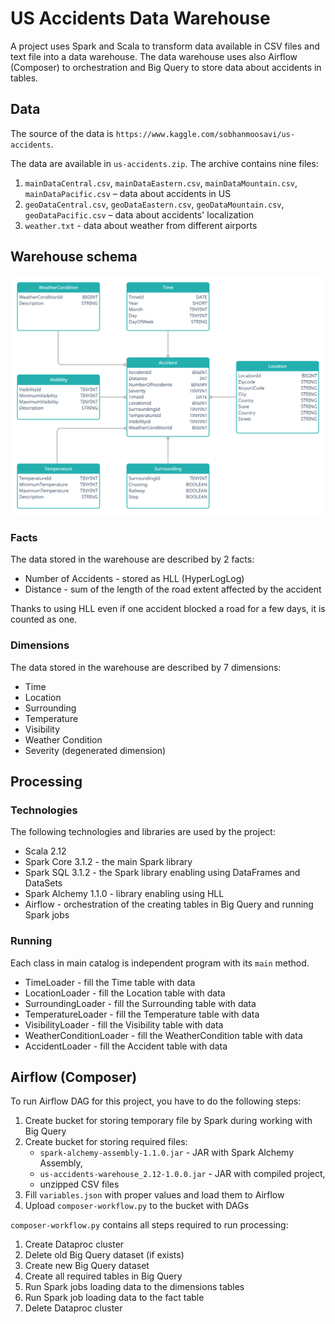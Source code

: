 # US Accidents Data Warehouse
A project uses Spark and Scala to transform data available in CSV files and text file into a data warehouse.
The data warehouse uses also Airflow (Composer)  to orchestration and Big Query to store data about accidents in tables.

## Data
The source of the data is `https://www.kaggle.com/sobhanmoosavi/us-accidents`.

The data are available in `us-accidents.zip`.
The archive contains nine files:
1. `mainDataCentral.csv`, `mainDataEastern.csv`, `mainDataMountain.csv`, `mainDataPacific.csv` – data about accidents in US
2. `geoDataCentral.csv`, `geoDataEastern.csv`, `geoDataMountain.csv`, `geoDataPacific.csv` – data about accidents' localization
3. `weather.txt` - data about weather from different airports

## Warehouse schema
![Warehouse_schema](schema.png)

### Facts
The data stored in the warehouse are described by 2 facts:
- Number of Accidents - stored as HLL (HyperLogLog)
- Distance - sum of the length of the road extent affected by the accident

Thanks to using HLL even if one accident blocked a road for a few days, it is counted as one.

### Dimensions
The data stored in the warehouse are described by 7 dimensions:
- Time
- Location
- Surrounding
- Temperature
- Visibility
- Weather Condition
- Severity (degenerated dimension)

## Processing
### Technologies
The following technologies and libraries are used by the project:
- Scala 2.12
- Spark Core 3.1.2 - the main Spark library
- Spark SQL 3.1.2 - the Spark library enabling using DataFrames and DataSets
- Spark Alchemy 1.1.0 - library enabling using HLL
- Airflow - orchestration of the creating tables in Big Query and running Spark jobs

### Running
Each class in main catalog is independent program with its `main` method.
- TimeLoader - fill the Time table with data
- LocationLoader - fill the Location table with data
- SurroundingLoader - fill the Surrounding table with data
- TemperatureLoader - fill the Temperature  table with data
- VisibilityLoader - fill the Visibility table with data
- WeatherConditionLoader - fill the WeatherCondition table with data
- AccidentLoader - fill the Accident table with data

## Airflow (Composer)
To run Airflow DAG for this project, you have to do the following steps:
1. Create bucket for storing temporary file by Spark during working with Big Query
2. Create bucket for storing required files:
    - `spark-alchemy-assembly-1.1.0.jar` - JAR with Spark Alchemy Assembly,
    - `us-accidents-warehouse_2.12-1.0.0.jar` - JAR with compiled project,
    - unzipped CSV files
3. Fill `variables.json` with proper values and load them to Airflow
4. Upload `composer-workflow.py` to the bucket with DAGs

`composer-workflow.py` contains all steps required to run processing:
1. Create Dataproc cluster
2. Delete old Big Query dataset (if exists)
3. Create new Big Query dataset
4. Create all required tables in Big Query
5. Run Spark jobs loading data to the dimensions tables
6. Run Spark job loading data to the fact table
7. Delete Dataproc cluster
